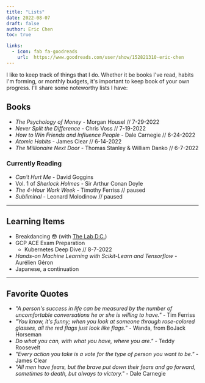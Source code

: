 ```yaml
---
title: "Lists"
date: 2022-08-07
draft: false
author: Eric Chen
toc: true

links:
  - icon: fab fa-goodreads
    url:  https://www.goodreads.com/user/show/152821310-eric-chen
---
```


I like to keep track of things that I do. Whether it be books I've read, habits I'm forming, or monthly budgets, it's important to keep book of your own progress. I'll share some noteworthy lists I have:

## Books <i class="fa fa-book-open fa-sm"></i>

- *The Psychology of Money* - Morgan Housel // 7-29-2022
- *Never Split the Difference* - Chris Voss // 7-19-2022
- *How to Win Friends and Influence People* - Dale Carnegie // 6-24-2022
- *Atomic Habits* - James Clear // 6-14-2022
- *The Millionaire Next Door* - Thomas Stanley & William Danko // 6-7-2022


### Currently Reading 
- *Can't Hurt Me* - David Goggins
- Vol. 1 of *Sherlock Holmes* - Sir Arthur Conan Doyle
- *The 4-Hour Work Week* - Timothy Ferriss // paused
- *Subliminal* - Leonard Molodinow // paused


<hr>

## Learning Items <i class="fa fa-graduation-cap fa-sm"></i>

- Breakdancing 😳 (with [The Lab D.C.](https://www.breakinlab.com/))
- GCP ACE Exam Preparation
  - Kubernetes Deep Dive // 8-7-2022
- *Hands-on Machine Learning with Scikit-Learn and Tensorflow* - Aurélien Géron
- Japanese, a continuation

<hr>

## Favorite Quotes <i class="fa fa-quote-left fa-xs"></i>

- *"A person's success in life can be measured by the number of uncomfortable conversations he or she is willing to have."* - Tim Ferriss
- *"You know, it's funny; when you look at someone through rose-colored glasses, all the red flags just look like flags."* - Wanda, from BoJack Horseman
- *Do what you can, with what you have, where you are."* - Teddy Roosevelt
- *"Every action you take is a vote for the type of person you want to be."* - James Clear
- *"All men have fears, but the brave put down their fears and go forward, sometimes to death, but always to victory."* - Dale Carnegie




